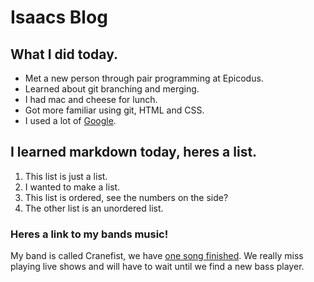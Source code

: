 # Isaacs Blog
## What I did today.
+ Met a new person through pair programming at Epicodus.
+ Learned about git branching and merging.
+ I had mac and cheese for lunch.
+ Got more familiar using git, HTML and CSS.
+ I used a lot of [Google](http://google.com/).

## I learned markdown today, heres a list.
1. This list is just a list.
2. I wanted to make a list.
3. This list is ordered, see the numbers on the side?
4. The other list is an unordered list.

### Heres a link to my bands music!
My band is called Cranefist, we have [one song finished](https://cranefistband.bandcamp.com/releases).
We really miss playing live shows and will have to wait until we find a new bass player.
